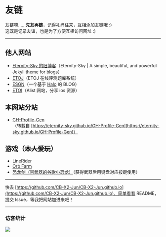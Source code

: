 # 友链
友链嘛……**先友再链**，记得礼尚往来，互相添加友链哦 :)  
这既是记录友谊，也是为了方便互相访问网址 :)

---

## 他人网站
- [Eternity-Sky 的旧博客](https://eternity-sky.github.io/)（Eternity-Sky \| A simple, beautiful, and powerful Jekyll theme for blogs）
- [ETOJ](http://47.104.30.77/)（ETOJ 在线评测题库系统）
- [ESGN](https://etchat.us.kg/)（一个基于 [Halo](https://www.halo.run) 的 BLOG）
- [ETOI](https://etoi.us.kg/)（Alist 网站，分享 ios 资源）

## 本网站分站
- [GH-Profile-Gen](https://gh-profile-gen.cb-x2-jun.run.place/)  
  （转载自 [https://eternity-sky.github.io/GH-Profile-Gen](https://eternity-sky.github.io/GH-Profile-Gen)）

## 游戏（~~本人爱玩~~）
- [LineRider](https://www.linerider.com/)
- [Orb Farm](https://orb.farm/)
- [恐龙剑（带武器的谷歌小恐龙）](https://dinoswords.gg/)（获得武器后用键盘对应按键使用）

---
快去 [https://github.com/CB-X2-Jun/CB-X2-Jun.github.io](https://github.com/CB-X2-Jun/CB-X2-Jun.github.io)，简单看看 README，提交 Issue，等我把网站加进来吧！

---
### 访客统计
![](https://flagcounter.me/e7K)
